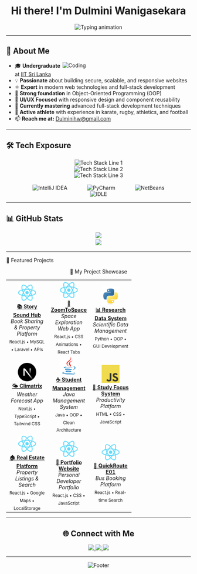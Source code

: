 # <div align="center">Hi there! I'm **Dulmini Wanigasekara**</div>

<div align="center">
  <img src="https://readme-typing-svg.demolab.com/?font=Roboto+Mono&size=22&duration=3000&pause=1000&color=FFFFFF&center=true&vCenter=true&width=600&lines=Software+Engineer+%F0%9F%92%BB;Full-Stack+Developer+%F0%9F%9A%80;Building+Tomorrow's+Web+%F0%9F%8C%9F;Always+Learning+%26+Growing+%F0%9F%93%88" alt="Typing animation" />
</div>

---

## 🚀 **About Me**

<img align="right" alt="Coding" width="350" src="https://user-images.githubusercontent.com/74038190/212257468-1e9a91f1-b626-4baa-b15d-5c385b7ca7d0.gif">

- 🎓 **Undergraduate** at [IIT Sri Lanka](https://www.iit.ac.lk/)
- 💡 **Passionate** about building secure, scalable, and responsive websites
- ⚛️ **Expert** in modern web technologies and full-stack development
- 🔁 **Strong foundation** in Object-Oriented Programming (OOP)
- 🎨 **UI/UX Focused** with responsive design and component reusability
- 🌱 **Currently mastering** advanced full-stack development techniques
- 🏅 **Active athlete** with experience in karate, rugby, athletics, and football
- 📫 **Reach me at:** Dulminihw@gmail.com

---

## 🛠️ **Tech Exposure**
<div align="center">
  <img src="https://skillicons.dev/icons?i=java,python,javascript,typescript,react,nextjs" alt="Tech Stack Line 1" />
  <br/>
  <img src="https://skillicons.dev/icons?i=html,css,tailwind,nodejs,mongodb,mysql" alt="Tech Stack Line 2" />
  <br/>
  <img src="https://skillicons.dev/icons?i=git,github,vscode,postman" alt="Tech Stack Line 3" />
  <br/><br/>
  <img src="https://cdn.jsdelivr.net/gh/devicons/devicon/icons/intellij/intellij-original.svg" width="40" height="40" alt="IntelliJ IDEA" style="margin: 0 25px;"/>
  <img src="https://cdn.jsdelivr.net/gh/devicons/devicon/icons/pycharm/pycharm-original.svg" width="40" height="40" alt="PyCharm" style="margin: 0 25px;"/>
  <img src="https://upload.wikimedia.org/wikipedia/commons/9/98/Apache_NetBeans_Logo.svg" width="40" height="40" alt="NetBeans" style="margin: 0 25px;"/>
  <img src="https://cdn.jsdelivr.net/gh/devicons/devicon/icons/python/python-original.svg" width="40" height="40" alt="IDLE" style="margin: 0 25px;"/>
</div>

---

## 📊 GitHub Stats

<p align="center">
  <img src="https://github-readme-stats.vercel.app/api?username=dulmini11&show_icons=true&theme=tokyonight" />
  <br/>
  <img src="https://github-readme-streak-stats.herokuapp.com/?user=dulmini11&theme=tokyonight" />
</p>

---
🚀 Featured Projects
<div align="center">
🎯 My Project Showcase
<table>
<tr>
<td align="center" width="100">
<img src="https://raw.githubusercontent.com/devicons/devicon/master/icons/react/react-original.svg" width="50" height="50" alt="React"/>
<br>
<strong><a href="https://github.com/Visnumaynan/Storysoundhub">📚 Story Sound Hub</a></strong>
<br>
<em>Book Sharing & Property Platform</em>
<br>
<sub>React.js • MySQL • Laravel • APIs</sub>
</td>
<td align="center" width="100">
<img src="https://raw.githubusercontent.com/devicons/devicon/master/icons/react/react-original.svg" width="50" height="50" alt="React"/>
<br>
<strong><a href="https://github.com/dulmini11/ZoomToSpace">🚀 ZoomToSpace</a></strong>
<br>
<em>Space Exploration Web App</em>
<br>
<sub>React.js • CSS Animations • React Tabs</sub>
</td>
<td align="center" width="100">
<img src="https://raw.githubusercontent.com/devicons/devicon/master/icons/python/python-original.svg" width="50" height="50" alt="Python"/>
<br>
<strong><a href="#research-data">📊 Research Data System</a></strong>
<br>
<em>Scientific Data Management</em>
<br>
<sub>Python • OOP • GUI Development</sub>
</td>
</tr>
<tr>
<td align="center" width="100">
<img src="https://raw.githubusercontent.com/devicons/devicon/master/icons/nextjs/nextjs-original.svg" width="50" height="50" alt="Next.js"/>
<br>
<strong><a href="https://github.com/dulmini11/climatrix">🌤️ Climatrix</a></strong>
<br>
<em>Weather Forecast App</em>
<br>
<sub>Next.js • TypeScript • Tailwind CSS</sub>
</td>
<td align="center" width="100">
<img src="https://raw.githubusercontent.com/devicons/devicon/master/icons/java/java-original.svg" width="50" height="50" alt="Java"/>
<br>
<strong><a href="#java-student">☕ Student Management</a></strong>
<br>
<em>Java Management System</em>
<br>
<sub>Java • OOP • Clean Architecture</sub>
</td>
<td align="center" width="100">
<img src="https://raw.githubusercontent.com/devicons/devicon/master/icons/javascript/javascript-original.svg" width="50" height="50" alt="JavaScript"/>
<br>
<strong><a href="#study-focus">🎯 Study Focus System</a></strong>
<br>
<em>Productivity Platform</em>
<br>
<sub>HTML • CSS • JavaScript</sub>
</td>
</tr>
<tr>
<td align="center" width="100">
<img src="https://raw.githubusercontent.com/devicons/devicon/master/icons/react/react-original.svg" width="50" height="50" alt="React"/>
<br>
<strong><a href="https://github.com/dulmini11/Real-estate-website">🏠 Real Estate Platform</a></strong>
<br>
<em>Property Listings & Search</em>
<br>
<sub>React.js • Google Maps • LocalStorage</sub>
</td>
<td align="center" width="100">
<img src="https://raw.githubusercontent.com/devicons/devicon/master/icons/react/react-original.svg" width="50" height="50" alt="React"/>
<br>
<strong><a href="https://github.com/dulmini11/DulminiPortfolio">💼 Portfolio Website</a></strong>
<br>
<em>Personal Developer Portfolio</em>
<br>
<sub>React.js • CSS • JavaScript</sub>
</td>
<td align="center" width="100">
<img src="https://raw.githubusercontent.com/devicons/devicon/master/icons/react/react-original.svg" width="50" height="50" alt="React"/>
<br>
<strong><a href="https://github.com/dulmini11/BusTicketBooking">🚌 QuickRoute E01</a></strong>
<br>
<em>Bus Booking Platform</em>
<br>
<sub>React.js • Real-time Search</sub>
</td>
</tr>
</table>


---


## 🌐 Connect with Me

<p align="center">
  <a href="https://www.linkedin.com/in/dulmini-wanigasekara-756740333/">
    <img src="https://img.shields.io/badge/LinkedIn-0077B5?style=for-the-badge&logo=linkedin&logoColor=white" />
  </a>
  <a href="mailto:Dulminihw@gmail.com">
    <img src="https://img.shields.io/badge/Email-D14836?style=for-the-badge&logo=gmail&logoColor=white" />
  </a>

<a href="https://dulmini.netlify.app">
  <img src="https://img.shields.io/badge/Portfolio-12100E?style=for-the-badge&logo=github&logoColor=white" />
</a>
</p>

---

<div align="center">
  <img src="https://capsule-render.vercel.app/api?type=waving&color=0:1e3a8a,100:1e40af&height=120&section=footer&text=Thanks%20for%20visiting!&fontSize=18&fontAlignY=65&fontColor=FFFFFF&desc=Let's%20build%20something%20amazing%20together!&descAlignY=50&descAlign=50&descSize=12" alt="Footer"/>
</div>